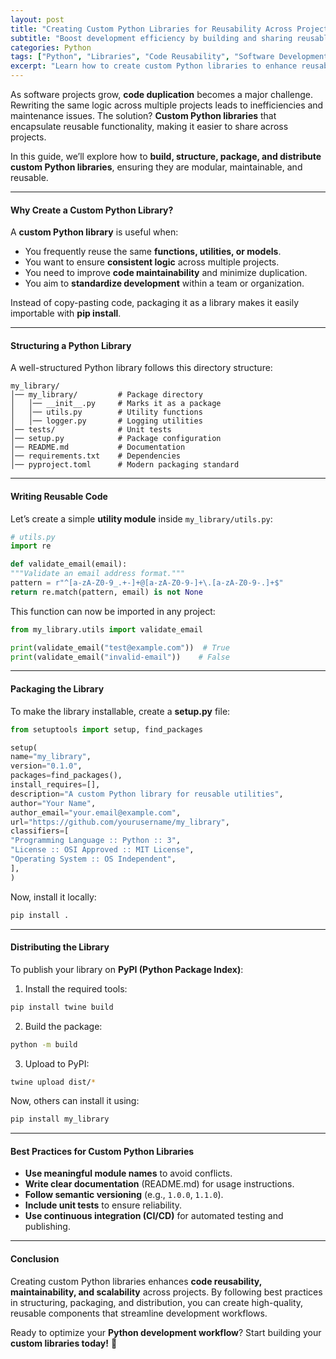 ```yaml
---
layout: post
title: "Creating Custom Python Libraries for Reusability Across Projects"
subtitle: "Boost development efficiency by building and sharing reusable Python libraries"
categories: Python
tags: ["Python", "Libraries", "Code Reusability", "Software Development", "Best Practices"]
excerpt: "Learn how to create custom Python libraries to enhance reusability, maintainability, and efficiency across multiple projects."
---
```

As software projects grow, **code duplication** becomes a major challenge. Rewriting the same logic across multiple projects leads to inefficiencies and maintenance issues. The solution? **Custom Python libraries** that encapsulate reusable functionality, making it easier to share across projects.

In this guide, we’ll explore how to **build, structure, package, and distribute custom Python libraries**, ensuring they are modular, maintainable, and reusable.

---

#### Why Create a Custom Python Library?

A **custom Python library** is useful when:

- You frequently reuse the same **functions, utilities, or models**.
- You want to ensure **consistent logic** across multiple projects.
- You need to improve **code maintainability** and minimize duplication.
- You aim to **standardize development** within a team or organization.

Instead of copy-pasting code, packaging it as a library makes it easily importable with **pip install**.

---

#### Structuring a Python Library

A well-structured Python library follows this directory structure:

```plaintext  
my_library/  
│── my_library/         # Package directory  
│   │── __init__.py     # Marks it as a package  
│   │── utils.py        # Utility functions  
│   │── logger.py       # Logging utilities  
│── tests/              # Unit tests  
│── setup.py            # Package configuration  
│── README.md           # Documentation  
│── requirements.txt    # Dependencies  
│── pyproject.toml      # Modern packaging standard  
```

---

#### Writing Reusable Code

Let’s create a simple **utility module** inside `my_library/utils.py`:

```python
# utils.py
import re

def validate_email(email):  
"""Validate an email address format."""  
pattern = r"^[a-zA-Z0-9_.+-]+@[a-zA-Z0-9-]+\.[a-zA-Z0-9-.]+$"  
return re.match(pattern, email) is not None  
```

This function can now be imported in any project:

```python  
from my_library.utils import validate_email

print(validate_email("test@example.com"))  # True  
print(validate_email("invalid-email"))    # False  
```

---

#### Packaging the Library

To make the library installable, create a **setup.py** file:

```python  
from setuptools import setup, find_packages

setup(  
name="my_library",  
version="0.1.0",  
packages=find_packages(),  
install_requires=[],  
description="A custom Python library for reusable utilities",  
author="Your Name",  
author_email="your.email@example.com",  
url="https://github.com/yourusername/my_library",  
classifiers=[  
"Programming Language :: Python :: 3",  
"License :: OSI Approved :: MIT License",  
"Operating System :: OS Independent",  
],  
)  
```

Now, install it locally:

```bash  
pip install .  
```

---

#### Distributing the Library

To publish your library on **PyPI (Python Package Index)**:

1. Install the required tools:

```bash  
pip install twine build  
```

2. Build the package:

```bash  
python -m build  
```

3. Upload to PyPI:

```bash  
twine upload dist/*  
```

Now, others can install it using:

```bash  
pip install my_library  
```

---

#### Best Practices for Custom Python Libraries

- **Use meaningful module names** to avoid conflicts.
- **Write clear documentation** (README.md) for usage instructions.
- **Follow semantic versioning** (e.g., `1.0.0`, `1.1.0`).
- **Include unit tests** to ensure reliability.
- **Use continuous integration (CI/CD)** for automated testing and publishing.

---

#### Conclusion

Creating custom Python libraries enhances **code reusability, maintainability, and scalability** across projects. By following best practices in structuring, packaging, and distribution, you can create high-quality, reusable components that streamline development workflows.

Ready to optimize your **Python development workflow**? Start building your **custom libraries today!** 🚀  
